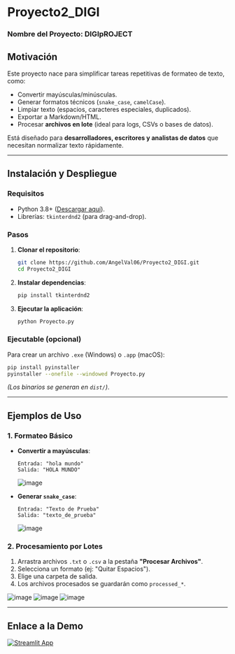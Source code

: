 # Proyecto2_DIGI

### Nombre del Proyecto: DIGIpROJECT

## **Motivación**  
Este proyecto nace para simplificar tareas repetitivas de formateo de texto, como:  
- Convertir mayúsculas/minúsculas.  
- Generar formatos técnicos (`snake_case`, `camelCase`).  
- Limpiar texto (espacios, caracteres especiales, duplicados).  
- Exportar a Markdown/HTML.  
- Procesar **archivos en lote** (ideal para logs, CSVs o bases de datos).  

Está diseñado para **desarrolladores, escritores y analistas de datos** que necesitan normalizar texto rápidamente.  

---

## **Instalación y Despliegue**  

### **Requisitos**  
- Python 3.8+ ([Descargar aquí](https://www.python.org/downloads/)).  
- Librerías: `tkinterdnd2` (para drag-and-drop).  

### **Pasos**  
1. **Clonar el repositorio**:  
   ```bash
   git clone https://github.com/AngelVal06/Proyecto2_DIGI.git
   cd Proyecto2_DIGI
   ```

2. **Instalar dependencias**:  
   ```bash
   pip install tkinterdnd2
   ```

3. **Ejecutar la aplicación**:  
   ```bash
   python Proyecto.py
   ```

### **Ejecutable (opcional)**  
Para crear un archivo `.exe` (Windows) o `.app` (macOS):  
```bash
pip install pyinstaller
pyinstaller --onefile --windowed Proyecto.py
```
*(Los binarios se generan en `dist/`)*.  

---

## **Ejemplos de Uso**  

### **1. Formateo Básico**  
- **Convertir a mayúsculas**:  
  ```text
  Entrada: "hola mundo"  
  Salida: "HOLA MUNDO"
  ```
  ![image](https://github.com/user-attachments/assets/5b8d4870-8c8b-4008-83a8-6adef06170a0)

- **Generar `snake_case`**:  
  ```text
  Entrada: "Texto de Prueba"  
  Salida: "texto_de_prueba"
  ```
  ![image](https://github.com/user-attachments/assets/2e344def-fd15-4a8b-a889-a97db7bbf020)


### **2. Procesamiento por Lotes**  
1. Arrastra archivos `.txt` o `.csv` a la pestaña **"Procesar Archivos"**.  
2. Selecciona un formato (ej: "Quitar Espacios").  
3. Elige una carpeta de salida.  
4. Los archivos procesados se guardarán como `processed_*`.  


![image](https://github.com/user-attachments/assets/9e2fe153-5552-46e5-807f-22f78a47714f)
![image](https://github.com/user-attachments/assets/c9929cb4-0f65-4e7c-a0f7-88987d8a4f28) ![image](https://github.com/user-attachments/assets/6ea9fe96-2384-49ae-8a8f-2e79301cf334)

---

## **Enlace a la Demo**
[![Streamlit App](https://static.streamlit.io/badges/streamlit_badge_black_white.svg)](https://proyecto2digi-cgdsk5knpkhchzpxhrsdw2.streamlit.app/)

